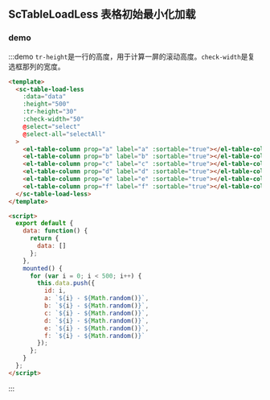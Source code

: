 <script>
  export default {
    data: function() {
      return {
        data: []
      };
    },
    mounted() {
      for (var i = 0; i < 500; i++) {
        this.data.push({
          id: i,
          a: `${i} - ${Math.random()}`,
          b: `${i} - ${Math.random()}`,
          c: `${i} - ${Math.random()}`,
          d: `${i} - ${Math.random()}`,
          e: `${i} - ${Math.random()}`,
          f: `${i} - ${Math.random()}`
        });
      };
    },
    methods: {
      select: console.log,
      selectAll: console.log
    }
  };
</script>

## ScTableLoadLess 表格初始最小化加载

### demo
:::demo `tr-height`是一行的高度，用于计算一屏的滚动高度。`check-width`是复选框那列的宽度。
```html
<template>
  <sc-table-load-less
    :data="data"
    :height="500"
    :tr-height="30"
    :check-width="50"
    @select="select"
    @select-all="selectAll"
  >
    <el-table-column prop="a" label="a" :sortable="true"></el-table-column>
    <el-table-column prop="b" label="b" :sortable="true"></el-table-column>
    <el-table-column prop="c" label="c" :sortable="true"></el-table-column>
    <el-table-column prop="d" label="d" :sortable="true"></el-table-column>
    <el-table-column prop="e" label="e" :sortable="true"></el-table-column>
    <el-table-column prop="f" label="f" :sortable="true"></el-table-column>
  </sc-table-load-less>
</template>

<script>
  export default {
    data: function() {
      return {
        data: []
      };
    },
    mounted() {
      for (var i = 0; i < 500; i++) {
        this.data.push({
          id: i,
          a: `${i} - ${Math.random()}`,
          b: `${i} - ${Math.random()}`,
          c: `${i} - ${Math.random()}`,
          d: `${i} - ${Math.random()}`,
          e: `${i} - ${Math.random()}`,
          f: `${i} - ${Math.random()}`
        });
      };
    }
  };
</script>
```
:::
